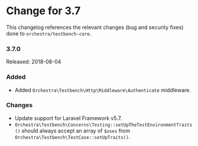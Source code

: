 # Change for 3.7

This changelog references the relevant changes (bug and security fixes) done to `orchestra/testbench-core`.

### 3.7.0

Released: 2018-08-04

### Added

* Added `Orchestra\Testbench\Http\Middleware\Authenticate` middleware.

### Changes

* Update support for Laravel Framework v5.7.
* `Orchestra\Testbench\Concerns\Testing::setUpTheTestEnvironmentTraits()` should always accept an array of `$uses` from `Orchestra\Testbench\TestCase::setUpTraits()`.
